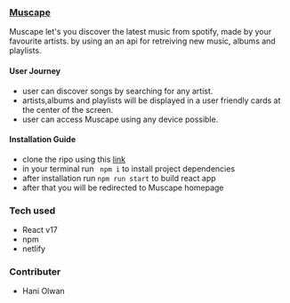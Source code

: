 ### [Muscape](https://polite-chebakia-955909.netlify.app/)
Muscape let's you discover the latest music from spotify, made by your favourite artists. by using an an api for retreiving new music, albums and playlists.

#### User Journey
- user can discover songs by searching for any artist.
- artists,albums and playlists will be displayed in a user friendly cards at the center of the screen.
- user can access Muscape using any device possible.

#### Installation Guide
- clone the ripo using this [link](https://github.com/HaniOlwan/muscape.git)
- in your terminal run ` npm i` to install project dependencies
- after installation run `npm run start` to build react app
- after that you will be redirected to Muscape homepage


### Tech used 
- React v17
- npm 
- netlify 

### Contributer
- Hani Olwan
